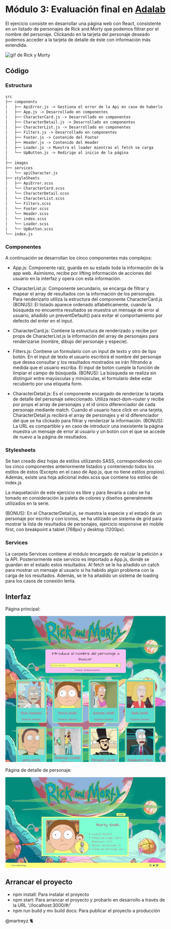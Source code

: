 # Módulo 3: Evaluación final en [Adalab](www.adalab.es)

El ejercicio consiste en desarrollar una página web con React, consistente en un listado de personajes de Rick and Morty que podemos filtrar por el nombre del personaje.
Clickando en la tarjeta del personaje deseado podemos acceder a la tarjeta de detalle de éste con información más extendida.

![gif de Rick y Morty](https://media.giphy.com/media/W0ckhyMhIOxZN55FjW/giphy.gif)

## Código

### Estructura

```
src
├── components
│   ├── ApiError.js -> Gestiona el error de la Api en caso de haberlo
│   ├── App.js -> Desarrollado en componentes
│   ├── CharacterCard.js -> Desarrollado en componentes
│   ├── CharacterDetail.js -> Desarrollado en componentes
│   ├── CharacterList.js -> Desarrollado en componentes
│   ├── Filters.js -> Desarrollado en componentes
│   ├── Footer.js -> Contenido del Footer
│   ├── Header.js -> Contenido del Header
│   ├── Loader.js -> Muestra el loader mientras el fetch se carga
│   └── UpButton.js -> Redirige al inicio de la página
│
├── images
├── services
│   └── apiCharacter.js
├── styleSheets
│   ├── ApiError.scss
│   └── CharacterCard.scss
│   └── CharacterDetail.scss
│   └── CharacterList.scss
│   └── Filters.scss
│   └── Footer.scss
│   └── Header.scss
│   └── index.scss
│   └── Loader.scss
│   └── UpButton.scss
└── index.js
```

### Componentes

A continuación se desarrollan los cinco componentes más complejos:

- App.js: Componente raíz, guarda en su estado toda la información de la app web. Asimismo, recibe por lifting información de acciones del usuario en la interfaz y opera con esta información.

- CharacterList.js: Componente secundario, se encarga de filtrar y mapear el array de resultados con la información de los personajes. Para renderizarlo utiliza la estructura del componente CharacterCard.js (BONUS): El listado aparece ordenado alfabéticamente, cuando la búsqueda no encuentra resultados se muestra un mensaje de error al usuario, añadido un preventDefault() para evitar el comportamiento por defecto del enter en el input.

- CharacterCard.js: Contiene la estructura de renderizado y recibe por props de CharacterList.js la información del array de personajes para renderizarse (nombre, dibujo del personaje y especie).

- Filters.js: Contiene un formulario con un input de texto y otro de tipo botón. En el input de texto el usuario escribirá el nombre del personaje que desea consultar y los resultados mostrados se irán filtrando a medida que el usuario escriba. El input de botón cumple la función de limpiar el campo de búsqueda. (BONUS): La búsqueda se realiza sin distinguir entre mayúsculas y minúsculas, el formulario debe estar recubierto por una etiqueta form.

- CharacterDetail.js: Es el componente encargado de renderizar la tarjeta de detalle del personaje seleccionado. Utiliza react-dom-router y recibe por props el array de personajes y el id único diferenciador de cada personaje mediante match. Cuando el usuario hace click en una tarjeta, CharacterDetail.js recibirá el array de personajes y el id diferenciador del que se ha clickado para filtrar y renderizar la información. (BONUS): La URL es compartible y en caso de introducir una inexistente la página muestra un mensaje de error al usuario y un botón con el que se accede de nuevo a la página de resultados.

### Stylesheets

Se han creado diez hojas de estilos utilizando SASS, correspondiendo con los cinco componentes anteriormente listados y conteniendo todos los estilos de éstos (Excepto en el caso de App.js, que no tiene estilos propios). Además, existe una hoja adicional index.scss que contiene los estilos de index.js

La maquetación de este ejercicio es libre y para llevarla a cabo se ha tomado en consideración la paleta de colores y diseños generalmente utilizados en la serie.

(BONUS): En el CharacterDetail.js, se muestra la especie y el estado de un personaje por escrito y con iconos, se ha utilizado un sistema de grid para mostrar la lista de resultados de personajes, ejercicio responsive en mobile first, con breakpoint a tablet (768px) y desktop (1200px).

### Services

La carpeta Services contiene al módulo encargado de realizar la petición a la API. Posteriormente este servicio es importado a App.js, donde se guardan en el estado estos resultados.
Al fetch se le ha añadido un catch para mostrar un mensaje al usuario si ha habido algún problema con la carga de los resultados. Además, se le ha añadido un sistema de loading para los casos de conexión lenta.

## Interfaz

Página principal:

![Página principal](./src/images/readme1.JPG)

Página de detalle de personaje:

![Página de detalle de personaje](./src/images/readme2.JPG)

## Arrancar el proyecto

- npm install: Para instalar el proyecto
- npm start: Para arrancar el proyecto y probarlo en desarrollo a través de la URL '//localhost:3000/#/'
- npm run build y mv build docs: Para publicar el proyecto a producción

@martreyz 🐈
